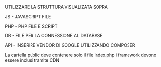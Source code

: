 

UTILIZZARE LA STRUTTURA VISUALIZATA SOPRA

JS - JAVASCRIPT FILE

PHP - PHP FILE E SCRIPT

DB - FILE PER LA CONNESSIONE AL DATABASE

API - INSERIRE VENDOR DI GOOGLE UTILIZZANDO COMPOSER  

La cartella public deve contenere solo il file index.php
i framework devono essere inclusi tramite CDN
